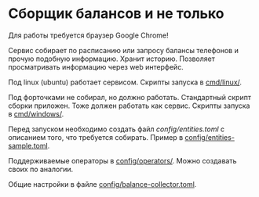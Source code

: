 # Сборщик балансов и не только

Для работы требуется браузер Google Chrome!

Сервис собирает по расписанию или запросу балансы телефонов и прочую подобную информацию. Хранит историю. Позволяет просматривать информацию через web интерфейс.

Под linux (ubuntu) работает сервисом. Скрипты запуска в [cmd/linux/](cmd/linux/).

Под форточками не собирал, но должно работать. Стандартный скрипт сборки приложен. Тоже должен работать как сервис. Скрипты запуска в [cmd/windows/](cmd/windows/).

Перед запуском необходимо создать файл _config/entities.toml_ с описанием того, что требуется собирать. Пример в [config/entities-sample.toml](config/entities-sample.toml).

Поддерживаемые операторы в [config/operators/](config/operators/). Можно создавать своих по аналогии.

Общие настройки в файле [config/balance-collector.toml](config/balance-collector.toml).
